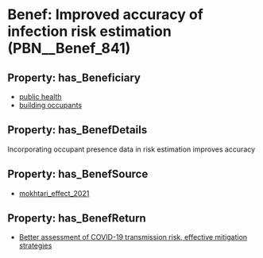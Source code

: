 # Benef: __Improved accuracy of infection risk estimation__ (PBN__Benef_841)

## Property: has_Beneficiary

* [public health](../Stakeholder/PBN__Stakeholder_58)
* [building occupants](../Stakeholder/PBN__Stakeholder_97)

## Property: has_BenefDetails

Incorporating occupant presence data in risk estimation improves accuracy

## Property: has_BenefSource

* [mokhtari_effect_2021](../Article/PBN__Article_169)

## Property: has_BenefReturn

* [Better assessment of COVID-19 transmission risk, effective mitigation strategies](../BenefReturn/PBN__BenefReturn_915)

